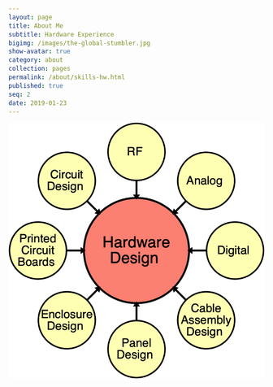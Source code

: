 ```yaml
---
layout: page
title: About Me
subtitle: Hardware Experience
bigimg: /images/the-global-stumbler.jpg
show-avatar: true
category: about
collection: pages
permalink: /about/skills-hw.html
published: true
seq: 2
date: 2019-01-23
---
```


![Hardware Design Skills](/images/about/skills-hw.png)
